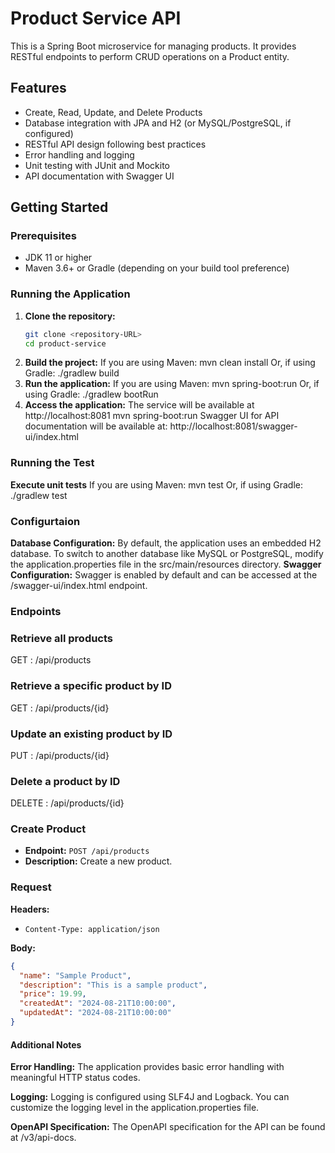 # Product Service API

This is a Spring Boot microservice for managing products. It provides RESTful endpoints to perform CRUD operations on a Product entity.

## Features

- Create, Read, Update, and Delete Products
- Database integration with JPA and H2 (or MySQL/PostgreSQL, if configured)
- RESTful API design following best practices
- Error handling and logging
- Unit testing with JUnit and Mockito
- API documentation with Swagger UI

## Getting Started

### Prerequisites

- JDK 11 or higher
- Maven 3.6+ or Gradle (depending on your build tool preference)

### Running the Application

1. **Clone the repository:**
   ```bash
   git clone <repository-URL>
   cd product-service

2. **Build the project:**
     If you are using Maven:
       mvn clean install
     Or, if using Gradle:
       ./gradlew build
3. **Run the application:**
     If you are using Maven:
       mvn spring-boot:run
     Or, if using Gradle:
       ./gradlew bootRun
3. **Access the application:**
     The service will be available at http://localhost:8081
       mvn spring-boot:run
     Swagger UI for API documentation will be available at:
       http://localhost:8081/swagger-ui/index.html
       

### Running the Test

**Execute unit tests**
  If you are using Maven:
    mvn test
  Or, if using Gradle:
    ./gradlew test
    
### Configurtaion
**Database Configuration:**
By default, the application uses an embedded H2 database. To switch to another database like MySQL or PostgreSQL, modify the application.properties file in the src/main/resources directory.
**Swagger Configuration:**
Swagger is enabled by default and can be accessed at the /swagger-ui/index.html endpoint.

### Endpoints
### Retrieve all products
GET    : /api/products

### Retrieve a specific product by ID
GET    : /api/products/{id} 

### Update an existing product by ID
PUT    : /api/products/{id}

### Delete a product by ID
DELETE : /api/products/{id}

### Create Product

- **Endpoint:** `POST /api/products`
- **Description:** Create a new product.

### Request

**Headers:**
- `Content-Type: application/json`

**Body:**
```json
{
  "name": "Sample Product",
  "description": "This is a sample product",
  "price": 19.99,
  "createdAt": "2024-08-21T10:00:00",
  "updatedAt": "2024-08-21T10:00:00"
}
```


#### Additional Notes
**Error Handling:**
The application provides basic error handling with meaningful HTTP status codes.

**Logging:**
Logging is configured using SLF4J and Logback. You can customize the logging level in the application.properties file.

**OpenAPI Specification:**
The OpenAPI specification for the API can be found at /v3/api-docs.

